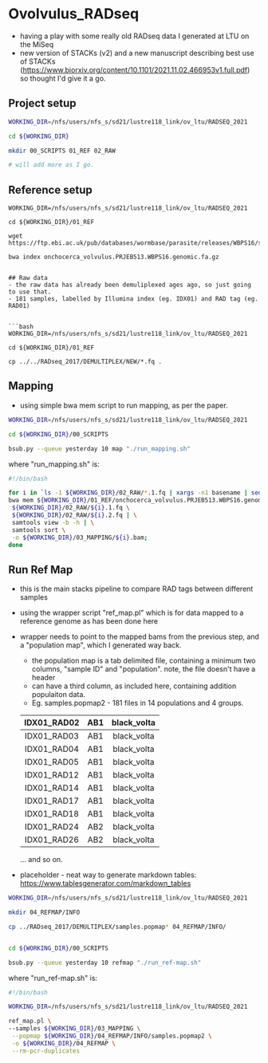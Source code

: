 # Ovolvulus_RADseq


- having a play with some really old RADseq data I generated at LTU on the MiSeq
- new version of STACKs (v2) and a new manuscript describing best use of STACKs
(https://www.biorxiv.org/content/10.1101/2021.11.02.466953v1.full.pdf) so thought I'd give it a go.



## Project setup
```bash
WORKING_DIR=/nfs/users/nfs_s/sd21/lustre118_link/ov_ltu/RADSEQ_2021

cd ${WORKING_DIR}

mkdir 00_SCRIPTS 01_REF 02_RAW

# will add more as I go.

```


## Reference setup
```
WORKING_DIR=/nfs/users/nfs_s/sd21/lustre118_link/ov_ltu/RADSEQ_2021

cd ${WORKING_DIR}/01_REF

wget https://ftp.ebi.ac.uk/pub/databases/wormbase/parasite/releases/WBPS16/species/onchocerca_volvulus/PRJEB513/onchocerca_volvulus.PRJEB513.WBPS16.genomic.fa.gz

bwa index onchocerca_volvulus.PRJEB513.WBPS16.genomic.fa.gz


## Raw data
- the raw data has already been demuliplexed ages ago, so just going to use that.
- 181 samples, labelled by Illumina index (eg. IDX01) and RAD tag (eg. RAD01)


```bash
WORKING_DIR=/nfs/users/nfs_s/sd21/lustre118_link/ov_ltu/RADSEQ_2021

cd ${WORKING_DIR}/01_REF

cp ../../RADseq_2017/DEMULTIPLEX/NEW/*.fq .

```




## Mapping
- using simple bwa mem script to run mapping, as per the paper.

```bash
WORKING_DIR=/nfs/users/nfs_s/sd21/lustre118_link/ov_ltu/RADSEQ_2021

cd ${WORKING_DIR}/00_SCRIPTS

bsub.py --queue yesterday 10 map "./run_mapping.sh"

```

where "run_mapping.sh" is:
```bash
#!/bin/bash

for i in `ls -1 ${WORKING_DIR}/02_RAW/*.1.fq | xargs -n1 basename | sed 's/.1.fq//g' `; do
bwa mem ${WORKING_DIR}/01_REF/onchocerca_volvulus.PRJEB513.WBPS16.genomic.fa.gz \
 ${WORKING_DIR}/02_RAW/${i}.1.fq \
 ${WORKING_DIR}/02_RAW/${i}.2.fq | \
 samtools view -b -h | \
 samtools sort \
 -o ${WORKING_DIR}/03_MAPPING/${i}.bam;
done
```


## Run Ref Map
- this is the main stacks pipeline to compare RAD tags between different samples
- using the wrapper script "ref_map.pl" which is for data mapped to a reference genome as has been done here
- wrapper needs to point to the mapped bams from the previous step, and a "population map", which I generated way back.
     - the population map is a tab delimited file, containing a minimum two columns, "sample ID" and "population". note, the file doesn't have a header
     - can have a third column, as included here, containing addition populaiton data.
     - Eg. samples.popmap2 - 181 files in 14 populations and 4 groups.



     | IDX01_RAD02 	| AB1 	| black_volta 	|
     |:-----------:	|:---:	|:-----------:	|
     | IDX01_RAD03 	| AB1 	| black_volta 	|
     | IDX01_RAD04 	| AB1 	| black_volta 	|
     | IDX01_RAD05 	| AB1 	| black_volta 	|
     | IDX01_RAD12 	| AB1 	| black_volta 	|
     | IDX01_RAD14 	| AB1 	| black_volta 	|
     | IDX01_RAD17 	| AB1 	| black_volta 	|
     | IDX01_RAD18 	| AB1 	| black_volta 	|
     | IDX01_RAD24 	| AB2 	| black_volta 	|
     | IDX01_RAD26 	| AB2 	| black_volta 	|
     ... and so on.

- placeholder - neat way to generate markdown tables: https://www.tablesgenerator.com/markdown_tables


```bash
WORKING_DIR=/nfs/users/nfs_s/sd21/lustre118_link/ov_ltu/RADSEQ_2021

mkdir 04_REFMAP/INFO

cp ../RADseq_2017/DEMULTIPLEX/samples.popmap* 04_REFMAP/INFO/


cd ${WORKING_DIR}/00_SCRIPTS

bsub.py --queue yesterday 10 refmap "./run_ref-map.sh"

```


where "run_ref-map.sh" is:
```bash
#!/bin/bash

WORKING_DIR=/nfs/users/nfs_s/sd21/lustre118_link/ov_ltu/RADSEQ_2021

ref_map.pl \
--samples ${WORKING_DIR}/03_MAPPING \
 --popmap ${WORKING_DIR}/04_REFMAP/INFO/samples.popmap2 \
 -o ${WORKING_DIR}/04_REFMAP \
 --rm-pcr-duplicates

 ```
